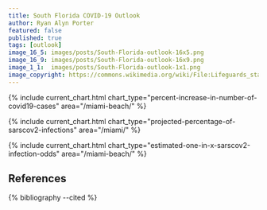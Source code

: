 ```yaml
---
title: South Florida COVID-19 Outlook
author: Ryan Alyn Porter
featured: false
published: true
tags: [outlook]
image_16_5: images/posts/South-Florida-outlook-16x5.png
image_16_9: images/posts/South-Florida-outlook-16x9.png
image_1_1:  images/posts/South-Florida-outlook-1x1.png
image_copyright: https://commons.wikimedia.org/wiki/File:Lifeguards_stand_South_Beach_2.jpg
---
```


{% include current_chart.html chart_type="percent-increase-in-number-of-covid19-cases" area="/miami-beach/" %}

{% include current_chart.html chart_type="projected-percentage-of-sarscov2-infections" area="/miami/" %}

{% include current_chart.html chart_type="estimated-one-in-x-sarscov2-infection-odds" area="/miami-beach/" %}

<!--more-->

<h2>References</h2>

{% bibliography --cited %}

